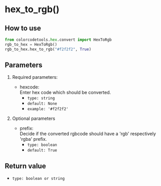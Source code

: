 # hex_to_rgb()

## How to use

```python
from colorcodetools.hex.convert import HexToRgb
rgb_to_hex = HexToRgb()
rgb_to_hex.hex_to_rgb("#f2f2f2", True)
   ```

## Parameters

1. Required parameters:

   - hexcode:  
      Enter hex code which should be converted.
     - `type: string`
     - `default: None`
     - `example: '#f2f2f2'`

2. Optional parameters

   - prefix:  
     Decide if the converted rgbcode should have a 'rgb' respectively 'rgba' prefix.
     - `type: boolean`
     - `default: True`

## Return value

- `type: boolean or string`
